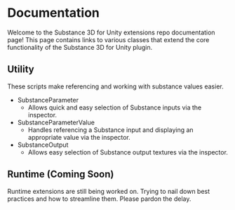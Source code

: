 # Documentation
Welcome to the Substance 3D for Unity extensions repo documentation page! This page contains links to various classes that extend the core functionality of the Substance 3D for Unity plugin.

## Utility
These scripts make referencing and working with substance values easier.

- SubstanceParameter
  - Allows quick and easy selection of Substance inputs via the inspector.
- SubstanceParameterValue
  - Handles referencing a Substance input and displaying an appropriate value via the inspector.
- SubstanceOutput
  - Allows easy selection of Substance output textures via the inspector.

## Runtime (Coming Soon)
Runtime extensions are still being worked on. Trying to nail down best practices and how to streamline them. Please pardon the delay.
